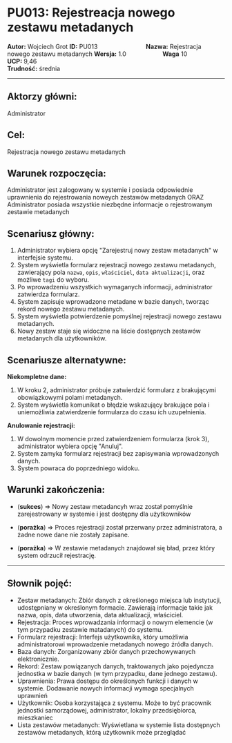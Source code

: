 # PU013: Rejestreacja nowego zestawu metadanych
**Autor:** Wojciech Grot
**ID:** PU013        **Nazwa:** Rejestracja nowego zestawu metadanych 
**Wersja:** 1.0      **Waga** 10      **UCP:** 9,46  
**Trudność:** średnia     

---
## Aktorzy główni: 

Administrator

## Cel: 

Rejestracja nowego zestawu metadanych

## Warunek rozpoczęcia: 
Administrator jest zalogowany w systemie i posiada odpowiednie uprawnienia do rejestrowania noweych zestawów metadanych
ORAZ
Administrator posiada wszystkie niezbędne informacje o rejestrowanym zestawie metadanych

## Scenariusz główny:
1. Administrator wybiera opcję "Zarejestruj nowy zestaw metadanych" w interfejsie systemu.
2. System wyświetla formularz rejestracji nowego zestawu metadanych, zawierający pola `nazwa`, `opis`, `właściciel`, `data aktualizacji`, oraz możliwe `tagi` do wyboru.  
3. Po wprowadzeniu wszystkich wymaganych informacji, administrator zatwierdza formularz.
4. System zapisuje wprowadzone metadane w bazie danych, tworząc rekord nowego zestawu metadanych.
5. System wyświetla potwierdzenie pomyślnej rejestracji nowego zestawu metadanych.
6. Nowy zestaw staje się widoczne na liście dostępnych zestawów metadanych dla użytkowników.


## Scenariusze alternatywne:

**Niekompletne dane:**
1. W kroku 2, administrator próbuje zatwierdzić formularz z brakującymi obowiązkowymi polami metadanych.
2. System wyświetla komunikat o błędzie wskazujący brakujące pola i uniemożliwia zatwierdzenie formularza do czasu ich uzupełnienia.

**Anulowanie rejestracji:**
1. W dowolnym momencie przed zatwierdzeniem formularza (krok 3), administrator wybiera opcję "Anuluj".
2. System zamyka formularz rejestracji bez zapisywania wprowadzonych danych.
3. System powraca do poprzedniego widoku.

## Warunki zakończenia:  
- (**sukces**) ⇒ Nowy zestaw metadancyh wraz został pomyślnie zarejestrowany w systemie i jest dostępny dla użytkowników

- (**porażka**) ⇒ Proces rejestracji został przerwany przez administratora, a żadne nowe dane nie zostały zapisane.

- (**porażka**) ⇒ W zestawie metadanych znajdował się bład, przez który system odrzucił rejestrację.

-------------------------
## Słownik pojęć:
- Zestaw metadanych: Zbiór danych z określonego miejsca lub instytucji, udostępniany w określonym formacie. Zawierają informacje takie jak nazwa, opis, data utworzenia, data aktualizacji, właściciel.
- Rejestracja: Proces wprowadzania informacji o nowym elemencie (w tym przypadku zestawie matadanych) do systemu.
- Formularz rejestracji: Interfejs użytkownika, który umożliwia administratorowi wprowadzenie metadanych nowego źródła danych.
- Baza danych: Zorganizowany zbiór danych przechowywanych elektronicznie.
- Rekord: Zestaw powiązanych danych, traktowanych jako pojedyncza jednostka w bazie danych (w tym przypadku, dane jednego zestawu).
- Uprawnienia: Prawa dostępu do określonych funkcji i danych w systemie. Dodawanie nowych informacji wymaga specjalnych uprawnień
- Użytkownik: Osoba korzystająca z systemu. Może to być pracownik jednostki samorządowej, administrator, lokalny przedsiębiorca, mieszkaniec
- Lista zestawów metadanych: Wyświetlana w systemie lista dostępnych zestawów metadanych, którą użytkownik może przeglądać
